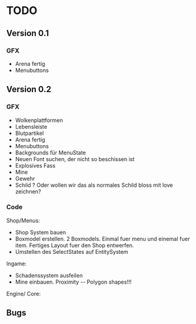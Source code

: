 TODO
====

## Version 0.1

### GFX
- Arena fertig
- Menubuttons

## Version 0.2

### GFX
- Wolkenplattformen 
- Lebensleiste
- Blutpartikel
- Arena fertig
- Menubuttons
- Backgrounds für MenuState
- Neuen Font suchen, der nicht so beschissen ist
- Explosives Fass
- Mine
- Gewehr
- Schild ? Oder wollen wir das als normales Schild bloss mit love zeichnen?

### Code

Shop/Menus:
- Shop System bauen 
- Boxmodel erstellen. 2 Boxmodels. Einmal fuer menu und einemal fuer item. Fertiges Layout fuer den Shop entwerfen.
- Umstellen des SelectStates auf EntitySystem

Ingame:

- Schadenssystem ausfeilen
- Mine einbauen. Proximity -- Polygon shapes!!!

Engine/ Core:

## Bugs